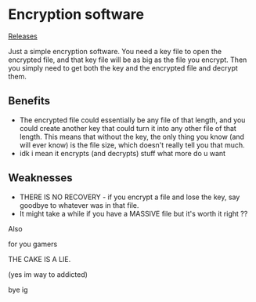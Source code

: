 # Encryption software

[Releases](https://github.com/JLMJLMJLM14159/Encryption-software/releases)

Just a simple encryption software. You need a key file to open the encrypted file, and that key file will be as big as the file you encrypt. Then you simply need to get both the key and the encrypted file and decrypt them.

## Benefits
- The encrypted file could essentially be any file of that length, and you could create another key that could turn it into any other file of that length. This means that without the key, the only thing you know (and will ever know) is the file size, which doesn't really tell you that much.
- idk i mean it encrypts (and decrypts) stuff what more do u want

## Weaknesses
- THERE IS NO RECOVERY - if you encrypt a file and lose the key, say goodbye to whatever was in that file.
- It might take a while if you have a MASSIVE file but it's worth it right ??


Also

for you gamers

THE CAKE IS A LIE.

(yes im way to addicted)

bye ig

